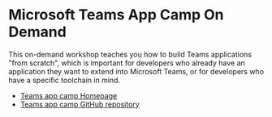 # Microsoft Teams App Camp On Demand

This on-demand workshop teaches you how to build Teams applications "from scratch", which is important for developers who already have an application they want to extend into Microsoft Teams, or for developers who have a specific toolchain in mind.

- [Teams app camp Homepage](https://microsoft.github.io/app-camp/)
- [Teams app camp GitHub repository](https://github.com/microsoft/app-camp)